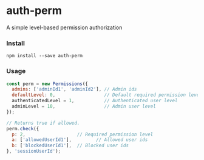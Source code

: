 # auth-perm
A simple level-based permission authorization


### Install
```
npm install --save auth-perm
```


### Usage
```javascript
const perm = new Permissions({
  admins: ['adminId1', 'adminId2'], // Admin ids
  defaultLevel: 0,                  // Default required permission level
  authenticatedLevel = 1,           // Authenticated user level
  adminLevel = 10,                  // Admin user level
});

// Returns true if allowed.
perm.check({
  p: 2,                   // Required permission level
  a: ['allowedUserId1'],         // Allowed user ids
  b: ['blockedUserId1'],  // Blocked user ids
}, 'sessionUserId');
```

